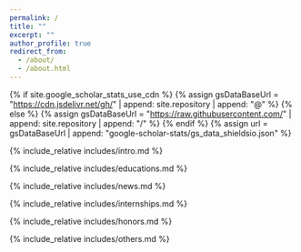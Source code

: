 ```yaml
---
permalink: /
title: ""
excerpt: ""
author_profile: true
redirect_from: 
  - /about/
  - /about.html
---
```


{% if site.google_scholar_stats_use_cdn %}
{% assign gsDataBaseUrl = "https://cdn.jsdelivr.net/gh/" | append: site.repository | append: "@" %}
{% else %}
{% assign gsDataBaseUrl = "https://raw.githubusercontent.com/" | append: site.repository | append: "/" %}
{% endif %}
{% assign url = gsDataBaseUrl | append: "google-scholar-stats/gs_data_shieldsio.json" %}

<span class='anchor' id='about-me'></span>
{% include_relative includes/intro.md %}

<span class='anchor' id='-educations'></span>
{% include_relative includes/educations.md %}

<span class='anchor' id='-news'></span>
{% include_relative includes/news.md %}

<span class='anchor' id='-publications'></span>
<div id="publications">
  <!-- 这里将会插入另一个repo的publications.md内容 -->
</div>

<script src="https://cdn.jsdelivr.net/npm/marked/marked.min.js"></script>
<script>
fetch('https://raw.githubusercontent.com/curya-wangyiyu/curya-wangyiyu.github.io/main/_pages/includes/publications.md')
  .then(response => response.text())
  .then(text => {
    const md_text = marked(text)
    document.getElementById('publications').innerHTML = md_text;
  });
</script>

<span class='anchor' id='-internships'></span>
{% include_relative includes/internships.md %}

<span class='anchor' id='-honors-and-awards'></span>
{% include_relative includes/honors.md %}

<span class='anchor' id='-others'></span>
{% include_relative includes/others.md %}
